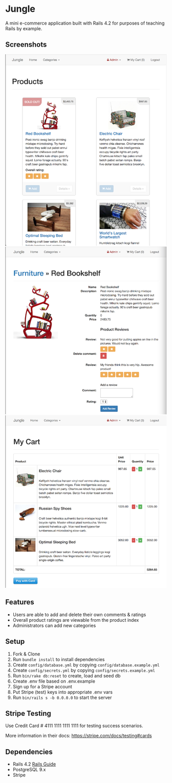 # Jungle

A mini e-commerce application built with Rails 4.2 for purposes of teaching Rails by example.

## Screenshots

!["Product Index"](https://github.com/typeF/jungle-rails/blob/master/docs/Product%20Index.png?raw=true)
!["Product Details"](https://github.com/typeF/jungle-rails/blob/master/docs/Product%20Details.png?raw=true)
!["Cart"](https://github.com/typeF/jungle-rails/blob/master/docs/Cart%20Page.png?raw=true)

## Features

* Users are able to add and delete their own comments & ratings
* Overall product ratings are viewable from the product index
* Administrators can add new categories

## Setup

1. Fork & Clone
2. Run `bundle install` to install dependencies
3. Create `config/database.yml` by copying `config/database.example.yml`
4. Create `config/secrets.yml` by copying `config/secrets.example.yml`
5. Run `bin/rake db:reset` to create, load and seed db
6. Create .env file based on .env.example
7. Sign up for a Stripe account
8. Put Stripe (test) keys into appropriate .env vars
9. Run `bin/rails s -b 0.0.0.0` to start the server

## Stripe Testing

Use Credit Card # 4111 1111 1111 1111 for testing success scenarios.

More information in their docs: <https://stripe.com/docs/testing#cards>

## Dependencies

* Rails 4.2 [Rails Guide](http://guides.rubyonrails.org/v4.2/)
* PostgreSQL 9.x
* Stripe
